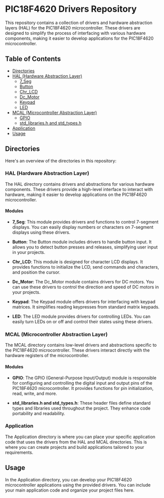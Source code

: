 # PIC18F4620 Drivers Repository

This repository contains a collection of drivers and hardware abstraction layers (HAL) for the PIC18F4620 microcontroller. These drivers are designed to simplify the process of interfacing with various hardware components, making it easier to develop applications for the PIC18F4620 microcontroller.

## Table of Contents

- [Directories](#directories)
- [HAL (Hardware Abstraction Layer)](#hal-hardware-abstraction-layer)
  - [7_Seg](#7_seg)
  - [Button](#button)
  - [Chr_LCD](#chr_lcd)
  - [Dc_Motor](#dc_motor)
  - [Keypad](#keypad)
  - [LED](#led)
- [MCAL (Microcontroller Abstraction Layer)](#mcal-microcontroller-abstraction-layer)
  - [GPIO](#gpio)
  - [std_libraries.h and std_types.h](#std_librariesh-and-std_typesh)
- [Application](#application)
- [Usage](#usage)

## Directories

Here's an overview of the directories in this repository:

### HAL (Hardware Abstraction Layer)

The HAL directory contains drivers and abstractions for various hardware components. These drivers provide a high-level interface to interact with hardware, making it easier to develop applications on the PIC18F4620 microcontroller.

#### Modules

- **7_Seg**: This module provides drivers and functions to control 7-segment displays. You can easily display numbers or characters on 7-segment displays using these drivers.

- **Button**: The Button module includes drivers to handle button input. It allows you to detect button presses and releases, simplifying user input in your projects.

- **Chr_LCD**: This module is designed for character LCD displays. It provides functions to initialize the LCD, send commands and characters, and position the cursor.

- **Dc_Motor**: The Dc_Motor module contains drivers for DC motors. You can use these drivers to control the direction and speed of DC motors in your projects.

- **Keypad**: The Keypad module offers drivers for interfacing with keypad matrices. It simplifies reading keypresses from standard matrix keypads.

- **LED**: The LED module provides drivers for controlling LEDs. You can easily turn LEDs on or off and control their states using these drivers.

### MCAL (Microcontroller Abstraction Layer)

The MCAL directory contains low-level drivers and abstractions specific to the PIC18F4620 microcontroller. These drivers interact directly with the hardware registers of the microcontroller.

#### Modules

- **GPIO**: The GPIO (General-Purpose Input/Output) module is responsible for configuring and controlling the digital input and output pins of the PIC18F4620 microcontroller. It provides functions for pin initialization, read, write, and more.

- **std_libraries.h and std_types.h**: These header files define standard types and libraries used throughout the project. They enhance code portability and readability.

### Application

The Application directory is where you can place your specific application code that uses the drivers from the HAL and MCAL directories. This is where you can create projects and build applications tailored to your requirements.

## Usage

In the Application directory, you can develop your PIC18F4620 microcontroller applications using the provided drivers. You can include your main application code and organize your project files here.

